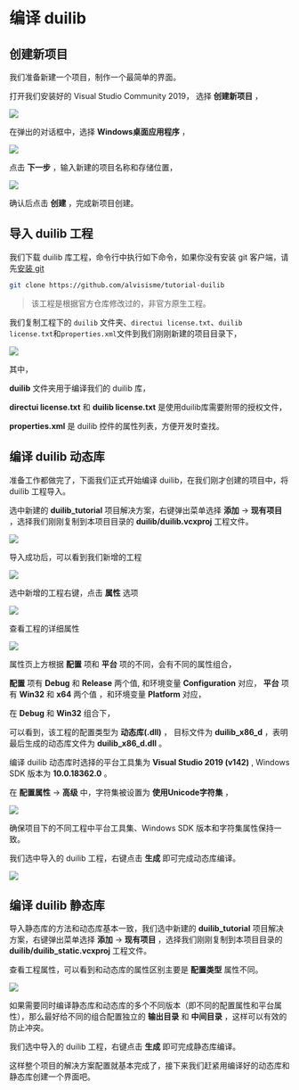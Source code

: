 # 编译 duilib

## 创建新项目

我们准备新建一个项目，制作一个最简单的界面。

打开我们安装好的 Visual Studio Community 2019， 选择 **创建新项目** ，

<img src="2019-07-30_22-44-52.png" />

在弹出的对话框中，选择 **Windows桌面应用程序** ，

<img src="2019-07-30_22-46-03.png" />

点击 **下一步** ，输入新建的项目名称和存储位置，

<img src="2019-07-30_22-49-08.png" />

确认后点击 **创建** ，完成新项目创建。

## 导入 duilib 工程

我们下载 duilib 库工程，命令行中执行如下命令，如果你没有安装 git 客户端，请先[安装 git](https://git-scm.com/)

```bash
git clone https://github.com/alvisisme/tutorial-duilib
```

> 该工程是根据官方仓库修改过的，非官方原生工程。

我们复制工程下的 `duilib` 文件夹、`directui license.txt`、`duilib license.txt`和`properties.xml`文件到我们刚刚新建的项目目录下，

<img src="2019-07-30_23-11-31.png" />

其中，

**duilib**  文件夹用于编译我们的 duilib 库，

**directui license.txt** 和 **duilib license.txt** 是使用duilib库需要附带的授权文件，

**properties.xml** 是 duilib 控件的属性列表，方便开发时查找。

## 编译 duilib 动态库

准备工作都做完了，下面我们正式开始编译 duilib，在我们刚才创建的项目中，将 duilib 工程导入。

选中新建的 **duilib_tutorial** 项目解决方案，右键弹出菜单选择 **添加** -> **现有项目** ，选择我们刚刚复制到本项目目录的 **duilib/duilib.vcxproj** 工程文件。

<img src="2019-07-30_23-22-19.png" />

导入成功后，可以看到我们新增的工程

<img src="2019-07-30_23-24-26.png" />

选中新增的工程右键，点击 **属性** 选项

<img src="2019-07-30_23-26-39.png" />

查看工程的详细属性

<img src="2019-07-30_23-28-03.png" />

属性页上方根据 **配置** 项和 **平台** 项的不同，会有不同的属性组合，

**配置** 项有 **Debug** 和 **Release** 两个值, 和环境变量 **Configuration** 对应，
**平台** 项有 **Win32** 和 **x64** 两个值 ，和环境变量  **Platform** 对应，

在 **Debug** 和 **Win32** 组合下，

可以看到，该工程的配置类型为 **动态库(.dll)** ， 目标文件为 **duilib_x86_d** ，表明最后生成的动态库文件为 **duilib_x86_d.dll** 。

编译 duilib 动态库时选择的平台工具集为 **Visual Studio 2019 (v142)** , Windows SDK 版本为 **10.0.18362.0** 。

在 **配置属性** -> **高级** 中，字符集被设置为 **使用Unicode字符集** ，

<img src="2019-07-31_08-45-17.png" />

 确保项目下的不同工程中平台工具集、Windows SDK 版本和字符集属性保持一致。

 我们选中导入的 duilib 工程，右键点击 **生成** 即可完成动态库编译。

<img src="2019-07-31_08-53-01.png" />

## 编译 duilib 静态库

导入静态库的方法和动态库基本一致，我们选中新建的 **duilib_tutorial** 项目解决方案，右键弹出菜单选择 **添加** -> **现有项目** ，选择我们刚刚复制到本项目目录的 **duilib/duilib_static.vcxproj** 工程文件。

查看工程属性，可以看到和动态库的属性区别主要是 **配置类型** 属性不同。

<img src="2019-07-31_08-57-28.png" />

如果需要同时编译静态库和动态库的多个不同版本（即不同的配置属性和平台属性），那么最好给不同的组合配置独立的 **输出目录** 和 **中间目录** ，这样可以有效的防止冲突。

我们选中导入的 duilib 工程，右键点击 **生成** 即可完成静态库编译。

这样整个项目的解决方案配置就基本完成了，接下来我们赶紧用编译好的动态库和静态库创建一个界面吧。

